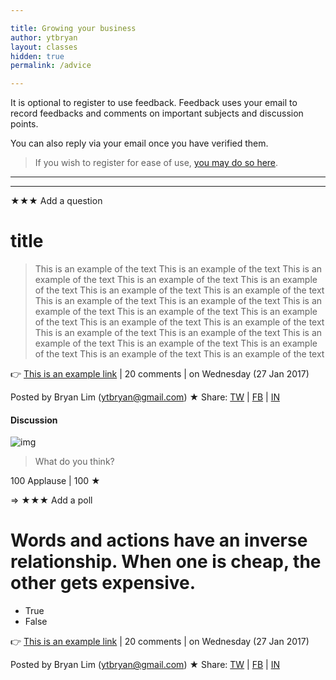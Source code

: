 ```yaml
---

title: Growing your business
author: ytbryan
layout: classes
hidden: true
permalink: /advice

---
```


It is optional to register to use feedback. Feedback uses your email to record feedbacks and comments on important subjects and discussion points.

You can also reply via your email once you have verified them.

> If you wish to register for ease of use, [you may do so here](/registration).


---


---

★★★ Add a question

# title

> This is an example of the text
> This is an example of the text
> This is an example of the text
> This is an example of the text
> This is an example of the text
> This is an example of the text
> This is an example of the text
> This is an example of the text
> This is an example of the text
> This is an example of the text
> This is an example of the text
> This is an example of the text
> This is an example of the text
> This is an example of the text
> This is an example of the text
> This is an example of the text
> This is an example of the text
> This is an example of the text
> This is an example of the text
> This is an example of the text
> This is an example of the text

👉 [This is an example link](google.com) | 20 comments | on Wednesday (27 Jan 2017)

Posted by Bryan Lim (ytbryan@gmail.com) ★ Share: [TW](google.com) |    [FB](google.com) | [IN](google.com)


#### Discussion

![img](http://2.gravatar.com/avatar/67227642f4c9822bc306c8fe6a5f6742?s=100&r=pg&d=mm)

> What do you think?

100 Applause | 100 ★




=> ★★★ Add a poll



# Words and actions have an inverse relationship. When one is cheap, the other gets expensive.

- True
- False

👉 [This is an example link](google.com) | 20 comments | on Wednesday (27 Jan 2017)

Posted by Bryan Lim (ytbryan@gmail.com) ★ Share: [TW](google.com) |    [FB](google.com) | [IN](google.com)
